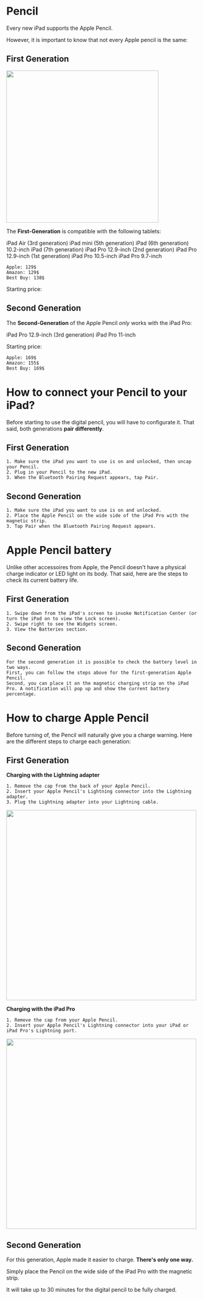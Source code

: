 # Pencil

Every new iPad supports the Apple Pencil. 

However, it is important to know that not every Apple pencil is the same:

## First Generation

<img src="https://upload.wikimedia.org/wikipedia/commons/thumb/6/69/Apple_Pencil.jpg/520px-Apple_Pencil.jpg" width="400">

The **First-Generation** is compatible with the following tablets: 

iPad Air (3rd generation)
iPad mini (5th generation)
iPad (6th generation)
10.2-inch iPad (7th generation)
iPad Pro 12.9-inch (2nd generation)
iPad Pro 12.9-inch (1st generation)
iPad Pro 10.5-inch
iPad Pro 9.7-inch

```
Apple: 129$
Amazon: 129$
Best Buy: 138$
```

Starting price:

## Second Generation

The **Second-Generation** of the Apple Pencil *only* works with the iPad Pro:

iPad Pro 12.9-inch (3rd generation)
iPad Pro 11-inch

Starting price: 

```
Apple: 169$
Amazon: 155$
Best Buy: 169$
```

# How to connect your Pencil to your iPad?

Before starting to use the digital pencil, you will have to configurate it. 
That said, both generations **pair differently**.

## First Generation

```
1. Make sure the iPad you want to use is on and unlocked, then uncap your Pencil.
2. Plug in your Pencil to the new iPad.
3. When the Bluetooth Pairing Request appears, tap Pair.
```

## Second Generation

```
1. Make sure the iPad you want to use is on and unlocked.
2. Place the Apple Pencil on the wide side of the iPad Pro with the magnetic strip.
3. Tap Pair when the Bluetooth Pairing Request appears.
```

# Apple Pencil battery

Unlike other accessoires from Apple, the Pencil doesn't have a physical charge indicator or LED light on its body.
That said, here are the steps to check its current battery life.

## First Generation

```
1. Swipe down from the iPad's screen to invoke Notification Center (or turn the iPad on to view the Lock screen).
2. Swipe right to see the Widgets screen.
3. View the Batteries section.

``` 

## Second Generation

```
For the second generation it is possible to check the battery level in two ways.
First, you can follow the steps above for the first-generation Apple Pencil.
Second, you can place it on the magnetic charging strip on the iPad Pro. A notification will pop up and show the current battery percentage.
```

# How to charge Apple Pencil

Before turning of, the Pencil will naturally give you a charge warning. 
Here are the different steps to charge each generation:

## First Generation

**Charging with the Lightning adapter**

```
1. Remove the cap from the back of your Apple Pencil.
2. Insert your Apple Pencil's Lightning connector into the Lightning adapter.
3. Plug the Lightning adapter into your Lightning cable.

```
<img src="https://www.imore.com/sites/imore.com/files/styles/larger/public/field/image/2015/12/apple-pencil-charging-adapter-screens.jpg?itok=ekvlSDUB" width="500">

**Charging with the iPad Pro**

```
1. Remove the cap from your Apple Pencil.
2. Insert your Apple Pencil's Lightning connector into your iPad or iPad Pro's Lightning port.

```

<img src="https://www.imore.com/sites/imore.com/files/styles/larger/public/field/image/2015/12/apple-pencil-charging-screens.jpg?itok=j3f9hN78" width="500">
 
## Second Generation 

For this generation, Apple made it easier to charge. **There's only one way.**

Simply place the Pencil on the wide side of the iPad Pro with the magnetic strip.

It will take up to 30 minutes for the digital pencil to be fully charged. 

